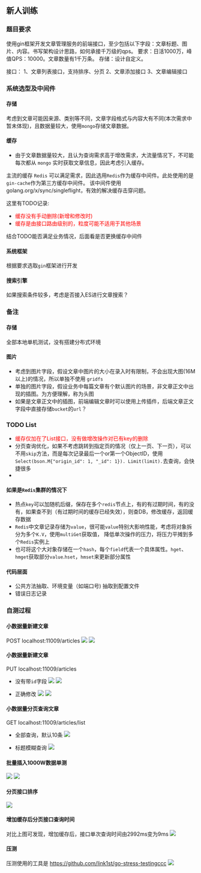 ## 新人训练

### 题目要求
使用gin框架开发文章管理服务的前端接口，至少包括以下字段：文章标题、图片、内容。书写架构设计思路，如何承接千万级的qps。
要求：日活1000万，峰值QPS：10000。文章数量有1千万条。
存储：设计自定义。


接口：
1、文章列表接口，支持排序、分页
2、文章添加接口
3、文章编辑接口

### 系统选型及中间件
#### 存储
考虑到文章可能因来源、类别等不同，文章字段格式与内容大有不同(本次需求中暂未体现)，且数据量较大，使用`mongo`存储文章数据。

#### 缓存
* 由于文章数据量较大，且认为查询需求高于增改需求，大流量情况下，不可能每次都从 `mongo` 实时获取文章信息，因此考虑引入缓存。

主流的缓存 `Redis` 可以满足需求，因此选用`Redis`作为缓存中间件。此处使用的是`gin-cache`作为第三方缓存中间件。 该中间件使用golang.org/x/sync/singleflight，有效的解决缓存击穿问题。

这里有TODO记录: 
* <font color='red'>缓存没有手动删除(新增和修改时) </font>
* <font color='red'>缓存是由接口路由级别的，粒度可能不适用于其他场景 </font>

 结合TODO能否满足业务情况，后面看是否更换缓存中间件

#### 系统框架
根据要求选取`gin`框架进行开发

#### 搜索引擎
如果搜索条件较多，考虑是否接入ES进行文章搜索？

### 备注
#### 存储
全部本地单机测试，没有搭建分布式环境
#### 图片
* 考虑到图片字段，假设文章中图片的大小在录入时有限制，不会出现大图(16M以上)的情况，所以单独不使用 `gridfs`
* 单独的图片字段，假设业务中每篇文章有个默认图片的场景，非文章正文中出现的插图。为方便理解，称为头图
* 如果是文章正文中的插图，前端编辑文章时可以使用上传插件，后端文章正文字段中直接存储`bucket`的`url`？

### TODO List
* <font color='red'> 缓存仅加在了List接口，没有做增改操作对已有key的删除 </font>
* 分页查询优化，如果不考虑跳转到指定页的情况（仅上一页、下一页），可以不用`skip`方法，而是每次记录最后一个or第一个ObjectID，使用
`Select(bson.M{"origin_id": 1, "_id": 1}). Limit(limit).`去查询，会快捷很多
* 
####  如果是`Redis`集群的情况下
* 热点`key`可以加随机后缀，保存在多个`redis`节点上，有的有过期时间，有的没有，如果查不到（有过期时间的缓存已经失效），则查DB，修改缓存，返回缓存数据
* `Redis`中文章记录存储为`value`，很可能`value`特别大影响性能，考虑将对象拆分为多个`K.V`，使用`multiGet`获取值，
降低单次操作的压力，将压力平摊到多个`Redis`实例上
* 也可将这个大对象存储在一个`hash`，每个`field`代表一个具体属性。`hget`、`hmget`获取部分`value`.`hset`，`hmset`来更新部分属性


#### 代码层面
* 公共方法抽取、环境变量（如端口号) 抽取到配置文件
* 错误日志记录

### 自测过程
#### 小数据量新建文章 
POST localhost:11009/articles
![](img/1.png)
![](img/2.png)

#### 小数据量新建文章
PUT localhost:11009/articles
* 没有带`id`字段
![](img/3.png)
![](img/4.png)

* 正确修改
![](img/5.png)
![](img/6.png)

#### 小数据量分页查询文章
GET localhost:11009/articles/list
* 全部查询，默认10条
  ![](img/7.png)

* 标题模糊查询
  ![](img/8.png)


#### 批量插入1000W数据单测
![](img/9.png)
![](img/10.png)

#### 分页接口排序
![](img/11.png)

#### 增加缓存后分页接口查询时间
对比上图可发现，增加缓存后，接口单次查询时间由2992ms变为9ms
![](img/12.png)

#### 压测
压测使用的工具是 https://github.com/link1st/go-stress-testingccc
![](img/13.png)